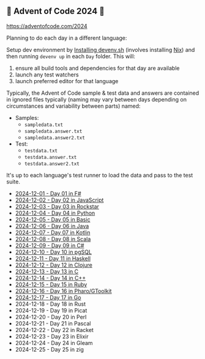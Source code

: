## 🎄 Advent of Code 2024 🎄

https://adventofcode.com/2024

Planning to do each day in a different language:

Setup dev environment by [Installing devenv.sh](https://devenv.sh/getting-started/#installation) (involves installing [Nix](https://nixos.org/download/)) and then running `devenv up` in each `Day` folder.  This will:

1. ensure all build tools and dependencies for that day are available
2. launch any test watchers
3. launch preferred editor for that language

Typically, the Advent of Code sample & test data and answers are contained in ignored files typically (naming may vary between days depending on circumstances and variability between parts) named:

* Samples:
  * `sampledata.txt`
  * `sampledata.answer.txt`
  * `sampledata.answer2.txt`
* Test:
  * `testdata.txt`
  * `testdata.answer.txt`
  * `testdata.answer2.txt`

It's up to each language's test runner to load the data and pass to the test suite.

* [2024-12-01 - Day 01 in F#](./Day01/)
* [2024-12-02 - Day 02 in JavaScript](./Day02/)
* [2024-12-03 - Day 03 in Rockstar](./Day03/)
* [2024-12-04 - Day 04 in Python](./Day04/)
* [2024-12-05 - Day 05 in Basic](./Day05/)
* [2024-12-06 - Day 06 in Java](./Day06/)
* [2024-12-07 - Day 07 in Kotlin](./Day07/)
* [2024-12-08 - Day 08 in Scala](./Day08/)
* [2024-12-09 - Day 09 in C#](./Day09/)
* [2024-12-10 - Day 10 in pgSQL](./Day10/)
* [2024-12-11 - Day 11 in Haskell](./Day11/)
* [2024-12-12 - Day 12 in Clojure](./Day12/)
* [2024-12-13 - Day 13 in C](./Day13/)
* [2024-12-14 - Day 14 in C++](./Day14/)
* [2024-12-15 - Day 15 in Ruby](./Day15/)
* [2024-12-16 - Day 16 in Pharo/GToolkit](./Day16/)
* [2024-12-17 - Day 17 in Go](./Day17/)
* 2024-12-18 - Day 18 in Rust
* 2024-12-19 - Day 19 in Picat
* 2024-12-20 - Day 20 in Perl
* 2024-12-21 - Day 21 in Pascal
* 2024-12-22 - Day 22 in Racket
* 2024-12-23 - Day 23 in Elixir
* 2024-12-24 - Day 24 in Gleam
* 2024-12-25 - Day 25 in zig